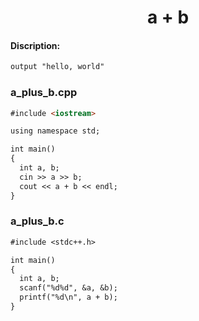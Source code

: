 <center><h1>a + b</h1></center>

#### Discription:
```markdown
output "hello, world"
```

### a_plus_b.cpp
```markdown
#include <iostream>

using namespace std;

int main()
{
  int a, b;
  cin >> a >> b;
  cout << a + b << endl;
}
```

### a_plus_b.c
```markdown
#include <stdc++.h>

int main()
{
  int a, b;
  scanf("%d%d", &a, &b);
  printf("%d\n", a + b);
}
```
